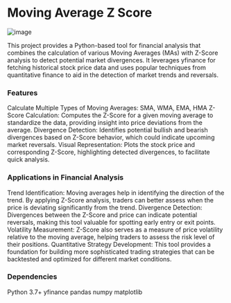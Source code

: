 # Moving Average Z Score

![image](https://github.com/user-attachments/assets/d20912fb-b7f0-4b81-86b4-6fdaf7ea8099)

This project provides a Python-based tool for financial analysis that combines the calculation of various Moving Averages (MAs) with Z-Score analysis to detect potential market divergences. It leverages yfinance for fetching historical stock price data and uses popular techniques from quantitative finance to aid in the detection of market trends and reversals.

<h3 align="left">Features</h3>
Calculate Multiple Types of Moving Averages: SMA, WMA, EMA, HMA
Z-Score Calculation: Computes the Z-Score for a given moving average to standardize the data, providing insight into price deviations from the average.
Divergence Detection: Identifies potential bullish and bearish divergences based on Z-Score behavior, which could indicate upcoming market reversals.
Visual Representation: Plots the stock price and corresponding Z-Score, highlighting detected divergences, to facilitate quick analysis.

<h3 align="left">Applications in Financial Analysis</h3>
Trend Identification: Moving averages help in identifying the direction of the trend. By applying Z-Score analysis, traders can better assess when the price is deviating significantly from the trend.
Divergence Detection: Divergences between the Z-Score and price can indicate potential reversals, making this tool valuable for spotting early entry or exit points.
Volatility Measurement: Z-Score also serves as a measure of price volatility relative to the moving average, helping traders to assess the risk level of their positions.
Quantitative Strategy Development: This tool provides a foundation for building more sophisticated trading strategies that can be backtested and optimized for different market conditions.

<h3 align="left">Dependencies</h3>
Python 3.7+
yfinance
pandas
numpy
matplotlib

